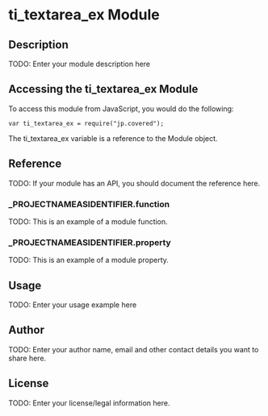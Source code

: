 # ti_textarea_ex Module

## Description

TODO: Enter your module description here

## Accessing the ti_textarea_ex Module

To access this module from JavaScript, you would do the following:

	var ti_textarea_ex = require("jp.covered");

The ti_textarea_ex variable is a reference to the Module object.	

## Reference

TODO: If your module has an API, you should document
the reference here.

### ___PROJECTNAMEASIDENTIFIER__.function

TODO: This is an example of a module function.

### ___PROJECTNAMEASIDENTIFIER__.property

TODO: This is an example of a module property.

## Usage

TODO: Enter your usage example here

## Author

TODO: Enter your author name, email and other contact
details you want to share here. 

## License

TODO: Enter your license/legal information here.
